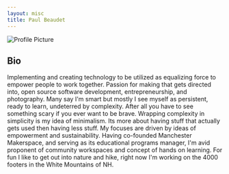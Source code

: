 ```yaml
---
layout: misc
title: Paul Beaudet
---
```


![Profile Picture](https://paulbeaudet.github.io/assets/img/profile142.jpg)

## Bio

Implementing and creating technology to be utilized as equalizing force to empower people to work together. Passion for making that gets directed into, open source software development, entrepreneurship, and photography. Many say I'm smart but mostly I see myself as persistent, ready to learn, undeterred by complexity. After all you have to see something scary if you ever want to be brave. Wrapping complexity in simplicity is my idea of minimalism. Its more about having stuff that actually gets used then having less stuff. My focuses are driven by ideas of empowerment and sustainability. Having co-founded Manchester Makerspace, and serving as its educational programs manager, I'm avid proponent of community workspaces and concept of hands on learning. For fun I like to get out into nature and hike, right now I'm working on the 4000 footers in the White Mountains of NH.
